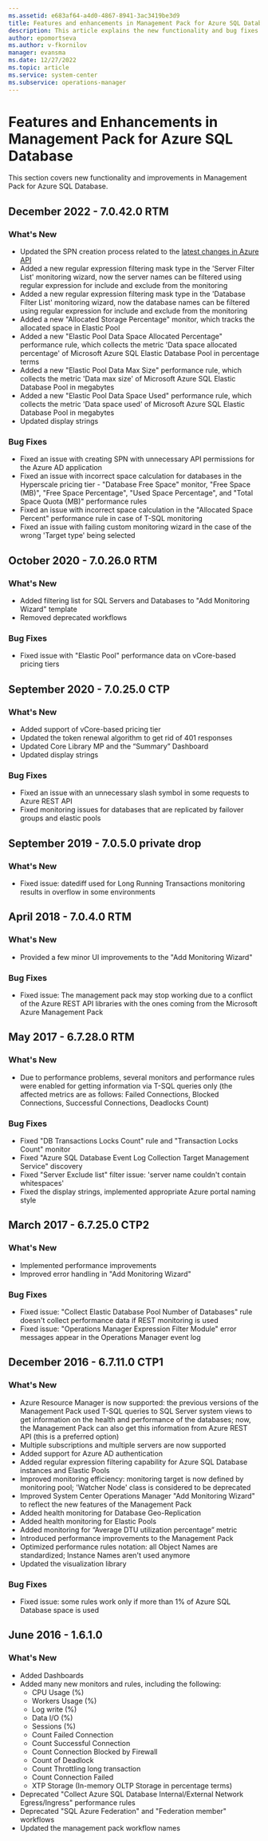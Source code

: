 ```yaml
---
ms.assetid: e683af64-a4d0-4867-8941-3ac3419be3d9
title: Features and enhancements in Management Pack for Azure SQL Database
description: This article explains the new functionality and bug fixes implemented in Management Pack for Azure SQL Database
author: epomortseva
ms.author: v-fkornilov
manager: evansma
ms.date: 12/27/2022
ms.topic: article
ms.service: system-center
ms.subservice: operations-manager
---
```


# Features and Enhancements in Management Pack for Azure SQL Database

This section covers new functionality and improvements in Management Pack for Azure SQL Database.

## December 2022 - 7.0.42.0 RTM

### What's New

- Updated the SPN creation process related to the [latest changes in Azure API](/azure/active-directory/develop/reference-breaking-changes#appid-uri-in-single-tenant-applications-will-require-use-of-default-scheme-or-verified-domains)
- Added a new regular expression filtering mask type in the 'Server Filter List' monitoring wizard, now the server names can be filtered using regular expression for include and exclude from the monitoring
- Added a new regular expression filtering mask type in the 'Database Filter List' monitoring wizard, now the database names can be filtered using regular expression for include and exclude from the monitoring
- Added a new "Allocated Storage Percentage" monitor, which tracks the allocated space in Elastic Pool
- Added a new "Elastic Pool Data Space Allocated Percentage" performance rule, which collects the metric 'Data space allocated percentage' of Microsoft Azure SQL Elastic Database Pool in percentage terms
- Added a new "Elastic Pool Data Max Size" performance rule, which collects the metric 'Data max size' of Microsoft Azure SQL Elastic Database Pool in megabytes
- Added a new "Elastic Pool Data Space Used" performance rule, which collects the metric 'Data space used' of Microsoft Azure SQL Elastic Database Pool in megabytes
- Updated display strings

### Bug Fixes

- Fixed an issue with creating SPN with unnecessary API permissions for the Azure AD application
- Fixed an issue with incorrect space calculation for databases in the Hyperscale pricing tier - "Database Free Space" monitor, "Free Space (MB)", "Free Space Percentage", "Used Space Percentage", and "Total Space Quota (MB)" performance rules
- Fixed an issue with incorrect space calculation in the "Allocated Space Percent" performance rule in case of T-SQL monitoring
- Fixed an issue with failing custom monitoring wizard in the case of the wrong 'Target type' being selected

## October 2020 - 7.0.26.0 RTM

### What's New

- Added filtering list for SQL Servers and Databases to "Add Monitoring Wizard" template
- Removed deprecated workflows

### Bug Fixes

- Fixed issue with "Elastic Pool" performance data on vCore-based pricing tiers

## September 2020 - 7.0.25.0 CTP

### What's New

- Added support of vCore-based pricing tier
- Updated the token renewal algorithm to get rid of 401 responses
- Updated Core Library MP and the “Summary” Dashboard
- Updated display strings

### Bug Fixes

- Fixed an issue with an unnecessary slash symbol in some requests to Azure REST API
- Fixed monitoring issues for databases that are replicated by failover groups and elastic pools

## September 2019 - 7.0.5.0 private drop

### What's New

- Fixed issue: datediff used for Long Running Transactions monitoring results in overflow in some environments

## April 2018 - 7.0.4.0 RTM

### What's New

- Provided a few minor UI improvements to the "Add Monitoring Wizard"

### Bug Fixes

- Fixed issue: The management pack may stop working due to a conflict of the Azure REST API libraries with the ones coming from the Microsoft Azure Management Pack

## May 2017 - 6.7.28.0 RTM

### What's New

- Due to performance problems, several monitors and performance rules were enabled for getting information via T-SQL queries only (the affected metrics are as follows: Failed Connections, Blocked Connections, Successful Connections, Deadlocks Count)

### Bug Fixes

- Fixed "DB Transactions Locks Count" rule and "Transaction Locks Count" monitor
- Fixed "Azure SQL Database Event Log Collection Target Management Service" discovery
- Fixed "Server Exclude list" filter issue: 'server name couldn't contain whitespaces'
- Fixed the display strings, implemented appropriate Azure portal naming style

## March 2017 - 6.7.25.0 CTP2

### What's New

- Implemented performance improvements
- Improved error handling in "Add Monitoring Wizard"

### Bug Fixes

- Fixed issue: "Collect Elastic Database Pool Number of Databases" rule doesn't collect performance data if REST monitoring is used
- Fixed issue: "Operations Manager Expression Filter Module" error messages appear in the Operations Manager event log

## December 2016 - 6.7.11.0 CTP1

### What's New

- Azure Resource Manager is now supported: the previous versions of the Management Pack used T-SQL queries to SQL Server system views to get information on the health and performance of the databases; now, the Management Pack can also get this information from Azure REST API (this is a preferred option)
- Multiple subscriptions and multiple servers are now supported
- Added support for Azure AD authentication
- Added regular expression filtering capability for Azure SQL Database instances and Elastic Pools
- Improved monitoring efficiency: monitoring target is now defined by monitoring pool; 'Watcher Node' class is considered to be deprecated
- Improved System Center Operations Manager "Add Monitoring Wizard" to reflect the new features of the Management Pack
- Added health monitoring for Database Geo-Replication
- Added health monitoring for Elastic Pools
- Added monitoring for “Average DTU utilization percentage” metric
- Introduced performance improvements to the Management Pack
- Optimized performance rules notation: all Object Names are standardized; Instance Names aren't used anymore
- Updated the visualization library

### Bug Fixes

- Fixed issue: some rules work only if more than 1% of Azure SQL Database space is used  

## June 2016 - 1.6.1.0

### What's New

- Added Dashboards
- Added many new monitors and rules, including the following:
  - CPU Usage (%)
  - Workers Usage (%)
  - Log write (%)
  - Data I/O (%)
  - Sessions (%)
  - Count Failed Connection  
  - Count Successful Connection
  - Count Connection Blocked by Firewall
  - Count of Deadlock
  - Count Throttling long transaction
  - Count Connection Failed
  - XTP Storage (In-memory OLTP Storage in percentage terms)
- Deprecated "Collect Azure SQL Database Internal/External Network Egress/Ingress" performance rules
- Deprecated "SQL Azure Federation" and "Federation member" workflows
- Updated the management pack workflow names
